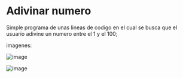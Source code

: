# Adivinar numero #

Simple programa de unas lineas de codigo en el cual se busca que el usuario adivine un numero entre el 1 y el 100;

imagenes:

![image](https://github.com/user-attachments/assets/382c5f74-d00f-4cd4-9e78-cba050ee162d)

![image](https://github.com/user-attachments/assets/0561300b-26c6-4027-a519-5cd06d3b5175)
